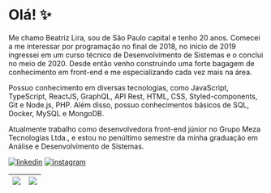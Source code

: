 # Olá! :sparkles:

 Me chamo Beatriz Lira, sou de São Paulo capital e tenho 20 anos. Comecei a me interessar por programação no final de 2018, no início de 2019 ingressei em um curso técnico de Desenvolvimento de Sistemas e o conclui no meio de 2020. Desde então venho construindo uma forte bagagem de conhecimento em front-end e me especializando cada vez mais na área.
 
 Possuo conhecimento em diversas tecnologias, como JavaScript, TypeScript, ReactJS, GraphQL, API Rest, HTML, CSS, Styled-components, Git e Node.js, PHP. Além disso, possuo conhecimentos básicos de SQL, Docker, MySQL e MongoDB.  
 
Atualmente trabalho como desenvolvedora front-end júnior no Grupo Meza Tecnologias Ltda., e estou no penúltimo semestre da minha graduação em Análise e Desenvolvimento de Sistemas.
 

[![linkedin](https://img.shields.io/badge/beatrizliragonzaga-%23000000?style=for-the-badge&logo=linkedin)](https://www.linkedin.com/in/beatrizliragonzaga)
[![instagram](https://img.shields.io/badge/bealirag-%23000000?style=for-the-badge&logo=instagram)](https://www.instagram.com/bealirag) 

| ![](http://github-profile-summary-cards.vercel.app/api/cards/repos-per-language?username=blirag&hide=Html&theme=nord_dark) | ![](http://github-profile-summary-cards.vercel.app/api/cards/most-commit-language?username=blirag&theme=nord_dark) |
| :-: | :-: | 



